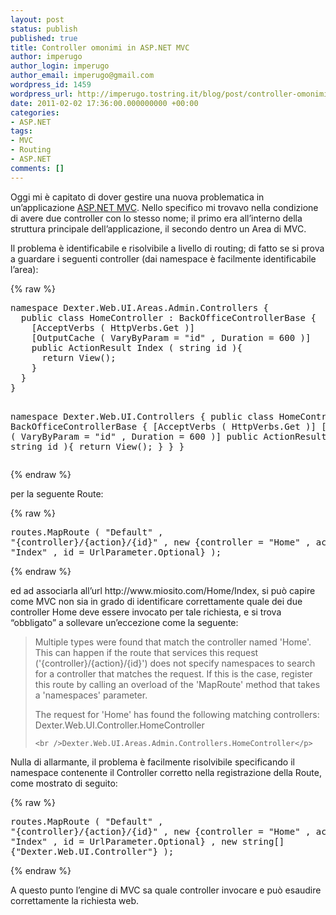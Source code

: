 ```yaml
---
layout: post
status: publish
published: true
title: Controller omonimi in ASP.NET MVC
author: imperugo
author_login: imperugo
author_email: imperugo@gmail.com
wordpress_id: 1459
wordpress_url: http://imperugo.tostring.it/blog/post/controller-omonimi-aspnet-mvc/
date: 2011-02-02 17:36:00.000000000 +00:00
categories:
- ASP.NET
tags:
- MVC
- Routing
- ASP.NET
comments: []
---
```

<p>Oggi mi è capitato di dover gestire una nuova problematica in un’applicazione <a title="ASP.NET MVC Posts" href="http://www.tostring.it/tags/archive/mvc" target="_blank">ASP.NET MVC</a>. Nello specifico mi trovavo nella condizione di avere due controller con lo stesso nome; il primo era all’interno della struttura principale dell’applicazione, il secondo dentro un Area di MVC.</p>  <p>Il problema è identificabile e risolvibile a livello di routing; di fatto se si prova a guardare i seguenti controller (dai namespace è facilmente identificabile l’area):</p>  {% raw %}<pre class="brush: csharp;">namespace Dexter.Web.UI.Areas.Admin.Controllers {
  public class HomeController : BackOfficeControllerBase {
    [AcceptVerbs ( HttpVerbs.Get )]
    [OutputCache ( VaryByParam = &quot;id&quot; , Duration = 600 )]
    public ActionResult Index ( string id ){
      return View();
    }
  }
}


namespace Dexter.Web.UI.Controllers {
  public class HomeController : BackOfficeControllerBase {
    [AcceptVerbs ( HttpVerbs.Get )]
    [OutputCache ( VaryByParam = &quot;id&quot; , Duration = 600 )]
    public ActionResult Index ( string id ){
      return View();
    }
  }
}</pre>{% endraw %}

<p>per la seguente Route:</p>

{% raw %}<pre class="brush: csharp;">routes.MapRoute (
    &quot;Default&quot; ,
    &quot;{controller}/{action}/{id}&quot; ,
    new {controller = &quot;Home&quot; , action = &quot;Index&quot; , id = UrlParameter.Optional}
);</pre>{% endraw %}

<p>ed ad associarla all’url http://www.miosito.com/Home/Index, si può capire come MVC non sia in grado di identificare correttamente quale dei due controller Home deve essere invocato per tale richiesta, e si trova “obbligato” a sollevare un’eccezione come la seguente:</p>

<blockquote>
  <p>Multiple types were found that match the controller named 'Home'. This can happen if the route that services this request ('{controller}/{action}/{id}') does not specify namespaces to search for a controller that matches the request. If this is the case, register this route by calling an overload of the 'MapRoute' method that takes a 'namespaces' parameter.</p>

  <p>The request for 'Home' has found the following matching controllers: 
    <br />Dexter.Web.UI.Controller.HomeController 

    <br />Dexter.Web.UI.Areas.Admin.Controllers.HomeController</p>
</blockquote>

<p>Nulla di allarmante, il problema è facilmente risolvibile specificando il namespace contenente il Controller corretto nella registrazione della Route, come mostrato di seguito:</p>

{% raw %}<pre class="brush: csharp;">routes.MapRoute (
    &quot;Default&quot; ,
    &quot;{controller}/{action}/{id}&quot; ,
    new {controller = &quot;Home&quot; , action = &quot;Index&quot; , id = UrlParameter.Optional} ,
    new string[] {&quot;Dexter.Web.UI.Controller&quot;}
);</pre>{% endraw %}

<p>A questo punto l’engine di MVC sa quale controller invocare e può esaudire correttamente la richiesta web.</p>

